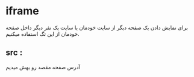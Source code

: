 # iframe

برای نمایش دادن یک صفحه دیگر از سایت خودمان یا سایت یک نفر دیگر داخل صفحه خودمان از این تگ استفاده میکنیم.

## src : 
آدرس صفحه مقصد رو بهش میدیم